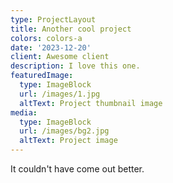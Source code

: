 ```yaml
---
type: ProjectLayout
title: Another cool project
colors: colors-a
date: '2023-12-20'
client: Awesome client
description: I love this one.
featuredImage:
  type: ImageBlock
  url: /images/1.jpg
  altText: Project thumbnail image
media:
  type: ImageBlock
  url: /images/bg2.jpg
  altText: Project image
---
```

It couldn't have come out better.

